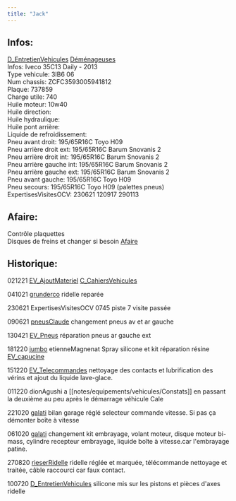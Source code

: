 ```yaml
---
title: "Jack"
---
```


## Infos:
[D_EntretienVehicules](notes/departements/D_EntretienVehicules.md) [Déménageuses](notes/equipements/vehicules/C_Demenageuses.md)\
Infos: Iveco 35C13 Daily - 2013\
Type vehicule: 3IB6 06\
Num chassis: ZCFC3593005941812\
Plaque: 737859\
Charge utile: 740\
Huile moteur: 10w40\
Huile direction:\
Huile hydraulique:\
Huile pont arrière:\
Liquide de refroidissement:\
Pneu avant droit: 195/65R16C Toyo H09\
Pneu arrière droit ext: 195/65R16C Barum Snovanis 2\
Pneu arrière droit int: 195/65R16C Barum Snovanis 2\
Pneu arrière gauche int: 195/65R16C Barum Snovanis 2\
Pneu arrière gauche ext: 195/65R16C Barum Snovanis 2\
Pneu avant gauche: 195/65R16C Toyo H09\
Pneu secours: 195/65R16C Toyo H09 (palettes pneus)\
ExpertisesVisitesOCV: 230621 120917 290113

##  Afaire: 
Contrôle plaquettes\
Disques de freins et changer si besoin [Afaire](notes/statut/Afaire.md)

## Historique:
021221 [EV_AjoutMateriel](notes/equipements/vehicules/EV_AjoutMateriel.md) [C_CahiersVehicules](notes/equipements/consommables/C_CahiersVehicules.md)

041021 [grunderco](notes/utilisateurs/fournisseurs/grunderco.md) ridelle reparée

230621 ExpertisesVisitesOCV 0745 piste 7 visite passée

090621  [pneusClaude](notes/equipements/vehicules/pneusClaude.md) changement pneus av et ar gauche 

130421 [EV_Pneus](notes/equipements/vehicules/EV_Pneus.md) réparation pneus ar gauche ext

181220  [jumbo](notes/utilisateurs/fournisseurs/jumbo.md) etienneMagnenat Spray silicone et kit réparation résine [EV_capucine](notes/equipements/vehicules/EV_capucine.md)

151220 [EV_Telecommandes](notes/equipements/vehicules/EV_Telecommandes.md) nettoyage des contacts et lubrification des vérins et ajout du liquide lave-glace.

011220  dionAgushi a [[notes/equipements/vehicules/Constats]] en passant la deuxième au peu après le démarrage véhicule Cale

221020 [galati](notes/utilisateurs/fournisseurs/galati.md) bilan garage réglé selecteur commande vitesse. Si pas ça démonter boîte à vitesse 

061020 [galati](notes/utilisateurs/fournisseurs/galati.md) changement kit embrayage, volant moteur, disque moteur bi-mass, cylindre recepteur embrayage, liquide boîte à vitesse.car l'embrayage patine.

270820 [rieserRidelle](notes/utilisateurs/fournisseurs/rieserRidelle.md)  ridelle réglée et marquée, télécommande nettoyage et traitée, câble raccourci car faux contact.

100720 [D_EntretienVehicules](notes/departements/D_EntretienVehicules.md) silicone mis sur les pistons et pièces d'axes ridelle
